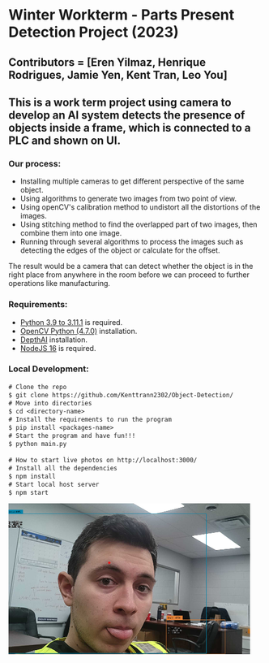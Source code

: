 # Winter Workterm - Parts Present Detection Project (2023)

## Contributors = [Eren Yilmaz, Henrique Rodrigues, Jamie Yen, Kent Tran, Leo You]

## This is a work term project using camera to develop an AI system detects the presence of objects inside a frame, which is connected to a PLC and shown on UI.

### Our process:

- Installing multiple cameras to get different perspective of the same object.
- Using algorithms to generate two images from two point of view.
- Using openCV's calibration method to undistort all the distortions of the images.
- Using stitching method to find the overlapped part of two images, then combine them into one image.
- Running through several algorithms to process the images such as detecting the edges of the object or calculate for the offset.

The result would be a camera that can detect whether the object is in the right place from anywhere in the room before we can proceed to further operations like manufacturing.

### Requirements:

- [Python 3.9 to 3.11.1](https://www.python.org/downloads/release/python-3111/) is required.
- [OpenCV Python (4.7.0)](https://pypi.org/project/opencv-python/) installation.
- [DepthAI](https://docs.luxonis.com/projects/api/en/latest/install/) installation.
- [NodeJS 16](https://nodejs.org/en/download/) is required.

### Local Development:

```
# Clone the repo
$ git clone https://github.com/Kenttrann2302/Object-Detection/
# Move into directories
$ cd <directory-name>
# Install the requirements to run the program
$ pip install <packages-name>
# Start the program and have fun!!!
$ python main.py

# How to start live photos on http://localhost:3000/
# Install all the dependencies
$ npm install
# Start local host server
$ npm start
```

![Test Image 1](https://github.com/Kenttrann2302/Object-Detection/blob/main/GB5JR7Q.png)
